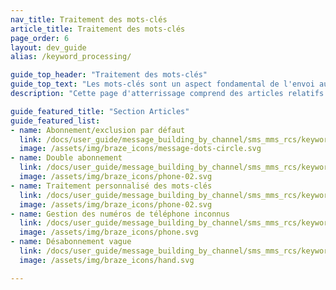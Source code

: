 ```yaml
---
nav_title: Traitement des mots-clés
article_title: Traitement des mots-clés
page_order: 6
layout: dev_guide
alias: /keyword_processing/

guide_top_header: "Traitement des mots-clés"
guide_top_text: "Les mots-clés sont un aspect fondamental de l'envoi automatisé de messages SMS, MMS et RCS. Grâce aux mots-clés, vos utilisateurs peuvent envoyer des messages à une liste prédéfinie de commandes en un seul mot qui permettent d'effectuer une action, comme l'abonnement ou la désactivation de la réception de SMS, de MMS ou de messages RCS. Avec Braze, vous pouvez également définir des mots-clés personnalisés et activer la désactivation floue pour personnaliser davantage votre parcours utilisateur. <br><br> Ces articles présentent la manière dont Braze aborde le traitement et la gestion des mots-clés, ainsi que certaines bonnes pratiques."
description: "Cette page d'atterrissage comprend des articles relatifs au traitement des mots-clés par SMS, tels que les mots-clés d'abonnement et d'exclusion, le traitement des mots-clés personnalisés, le traitement des numéros de téléphone inconnus et l'exclusion floue."

guide_featured_title: "Section Articles"
guide_featured_list:
- name: Abonnement/exclusion par défaut
  link: /docs/user_guide/message_building_by_channel/sms_mms_rcs/keywords/optin_optout/
  image: /assets/img/braze_icons/message-dots-circle.svg
- name: Double abonnement
  link: /docs/user_guide/message_building_by_channel/sms_mms_rcs/keywords/double_opt_in/
  image: /assets/img/braze_icons/phone-02.svg
- name: Traitement personnalisé des mots-clés
  link: /docs/user_guide/message_building_by_channel/sms_mms_rcs/keywords/keyword_handling/
  image: /assets/img/braze_icons/phone-02.svg
- name: Gestion des numéros de téléphone inconnus
  link: /docs/user_guide/message_building_by_channel/sms_mms_rcs/keywords/unknown_phone_numbers/
  image: /assets/img/braze_icons/phone.svg
- name: Désabonnement vague
  link: /docs/user_guide/message_building_by_channel/sms_mms_rcs/keywords/fuzzy_opt_out/
  image: /assets/img/braze_icons/hand.svg

---
```

<br><br>
